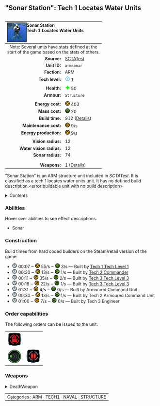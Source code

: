 "Sonar Station": Tech 1 Locates Water Units
----
<table align="right">
    <thead>
        <tr>
            <th align="left" colspan="2">
                <img align="left" title="Sonar Station unit icon" src="icons/units/ARMSONAR_icon.png" />Sonar Station<br />Tech 1 Locates Water Units
            </th>
        </tr>
    </thead>
    <tbody>
        <tr><td align="center" colspan="2">Note: Several units have stats defined at the<br />start of the game based on the stats of others.</td></tr>
        <tr>
            <td align="right"><strong>Source:</strong></td>
            <td><a href="SCTATest">SCTATest</a></td>
        </tr>
        <tr>
            <td align="right"><strong>Unit ID:</strong></td>
            <td><code>armsonar</code></td>
        </tr>
        <tr>
            <td align="right"><strong>Faction:</strong></td>
            <td>ARM</td>
        </tr>
        <tr>
            <td align="right"><strong>Tech level:</strong></td>
            <td><img src="icons/T1.png" title="Tech 1" /> 1</td>
        </tr>
        <tr><td align="center" colspan="2"></td></tr>
        <tr>
            <td align="right"><strong>Health:</strong></td>
            <td><img src="icons/health.png" title="Health" /> 50</td>
        </tr>
        <tr>
            <td align="right"><strong>Armour:</strong></td>
            <td><code>Structure</code></td>
        </tr>
        <tr><td align="center" colspan="2"></td></tr>
        <tr>
            <td align="right"><strong>Energy cost:</strong></td>
            <td><img src="icons/energy.png" title="Energy" /> 403</td>
        </tr>
        <tr>
            <td align="right"><strong>Mass cost:</strong></td>
            <td><img src="icons/mass.png" title="Mass" /> 20</td>
        </tr>
        <tr>
            <td align="right"><strong>Build time:</strong></td>
            <td>912 (<a href="#construction">Details</a>)</td>
        </tr>
        <tr>
            <td align="right"><strong>Maintenance cost:</strong></td>
            <td><img src="icons/energy.png" title="Energy" /> 9/s</td>
        </tr>
        <tr>
            <td align="right"><strong>Energy production:</strong></td>
            <td><img src="icons/energy.png" title="Energy" /> 9/s</td>
        </tr>
        <tr><td align="center" colspan="2"></td></tr>
        <tr>
            <td align="right"><strong>Vision radius:</strong></td>
            <td>12</td>
        </tr>
        <tr>
            <td align="right"><strong>Water vision radius:</strong></td>
            <td>12</td>
        </tr>
        <tr>
            <td align="right"><strong>Sonar radius:</strong></td>
            <td>74</td>
        </tr>
        <tr><td align="center" colspan="2"></td></tr>
        <tr><td align="center" colspan="2"></td></tr>
        <tr>
            <td align="right"><strong>Weapons:</strong></td>
            <td>1 (<a href="#weapons">Details</a>)</td>
        </tr>
    </tbody>
</table>

"Sonar Station" is an ARM structure unit included in *SCTATest*.
It is classified as a tech 1 locates water units unit. It has no defined build description.<error:buildable unit with no build description>

<details>
<summary>Contents</summary>

1. – <a href="#abilities">Abilities</a>
2. – <a href="#construction">Construction</a>
3. – <a href="#order-capabilities">Order capabilities</a>
4. – <a href="#weapons">Weapons</a>
</details>

### Abilities
Hover over abilities to see effect descriptions.

* <span title="Can see blips of units not seen by vision that are on or below water">Sonar</span>

### Construction
Build times from hard coded builders on the Steam/retail version of the game:
* <img src="icons/time.png" title="Time" /> 00:07 ‒ <img src="icons/energy.png" title="Energy" /> 55/s ‒ <img src="icons/mass.png" title="Mass" /> 3/s — Built by <a href="ARMCS">Tech 1 Tech Level 1</a>
* <img src="icons/time.png" title="Time" /> 00:30 ‒ <img src="icons/energy.png" title="Energy" /> 13/s ‒ <img src="icons/mass.png" title="Mass" /> 1/s — Built by <a href="ARMDECOM">Tech 2 Commander</a>
* <img src="icons/time.png" title="Time" /> 00:11 ‒ <img src="icons/energy.png" title="Energy" /> 35/s ‒ <img src="icons/mass.png" title="Mass" /> 2/s — Built by <a href="ARMCH">Tech 3 Tech Level 3</a>
* <img src="icons/time.png" title="Time" /> 00:18 ‒ <img src="icons/energy.png" title="Energy" /> 22/s ‒ <img src="icons/mass.png" title="Mass" /> 1/s — Built by <a href="ARMCSA">Tech 3 Tech Level 3</a>
* <img src="icons/time.png" title="Time" /> 01:31 ‒ <img src="icons/energy.png" title="Energy" /> 4/s ‒ <img src="icons/mass.png" title="Mass" /> 0/s — Built by Armoured Command Unit
* <img src="icons/time.png" title="Time" /> 00:30 ‒ <img src="icons/energy.png" title="Energy" /> 13/s ‒ <img src="icons/mass.png" title="Mass" /> 1/s — Built by Tech 2 Armoured Command Unit
* <img src="icons/time.png" title="Time" /> 01:00 ‒ <img src="icons/energy.png" title="Energy" /> 7/s ‒ <img src="icons/mass.png" title="Mass" /> 0/s — Built by Tech 3 Engineer

### Order capabilities
The following orders can be issued to the unit:
<table>
<td><img float="left" src="icons/orders/stop.png" title="Stop" /></td>
<tr>
<td><img float="left" src="icons/orders/sonar.png" title="Sonar Toggle
Turn the selection units sonar on/off" /></td>
<td><img float="left" src="icons/orders/pause.png" title="Pause Construction
Pause/unpause current construction order" /></td>
</table>

### Weapons
<details>
<summary>DeathWeapon</summary>
<p>
    <table>
        <tr>
            <td align="right"><strong>Damage:</strong></td>
            <td>50</td>
        </tr>
        <tr>
            <td align="right"><strong>Damage radius:</strong></td>
            <td>5</td>
        </tr>
        <tr>
            <td align="right"><strong>Damage type:</strong></td>
            <td><code>Normal</code></td>
        </tr>
        <tr>
            <td align="right"><strong>Flags:</strong></td>
            <td>Damage friendly</td>
        </tr>
    </table>
</p>
</details>


<table align=center>
<td>Categories : <a href="_categories.ARM">ARM</a> · <a href="_categories.TECH1">TECH1</a> · <a href="_categories.NAVAL">NAVAL</a> · <a href="_categories.STRUCTURE">STRUCTURE</a>
